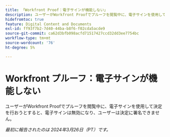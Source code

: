 ```yaml
---
title: 「Workfront Proof：電子サインが機能しない」
description: ユーザーがWorkfront Proofでプルーフを閲覧中に、電子サインを使用して決定を行おうとすると、電子サインは無効になり、ユーザーは決定に署名できません。
hidefromtoc: true
feature: Digital Content and Documents
exl-id: ff93f7b2-7d40-44ba-b8f6-f02cda5acde9
source-git-commit: ca62d3bfb098acfd71517427ccd32dd3ee7754bc
workflow-type: tm+mt
source-wordcount: '76'
ht-degree: 5%

---
```


# Workfront プルーフ：電子サインが機能しない


<!-- 
>[!NOTE]
>
>This issue was fixed on April 5, 2024.

-->

<!--wf. wfp-->

ユーザーがWorkfront Proofでプルーフを閲覧中に、電子サインを使用して決定を行おうとすると、電子サインは無効になり、ユーザーは決定に署名できません。

_最初に報告されたのは 2024年3月26日（PT）です。_
